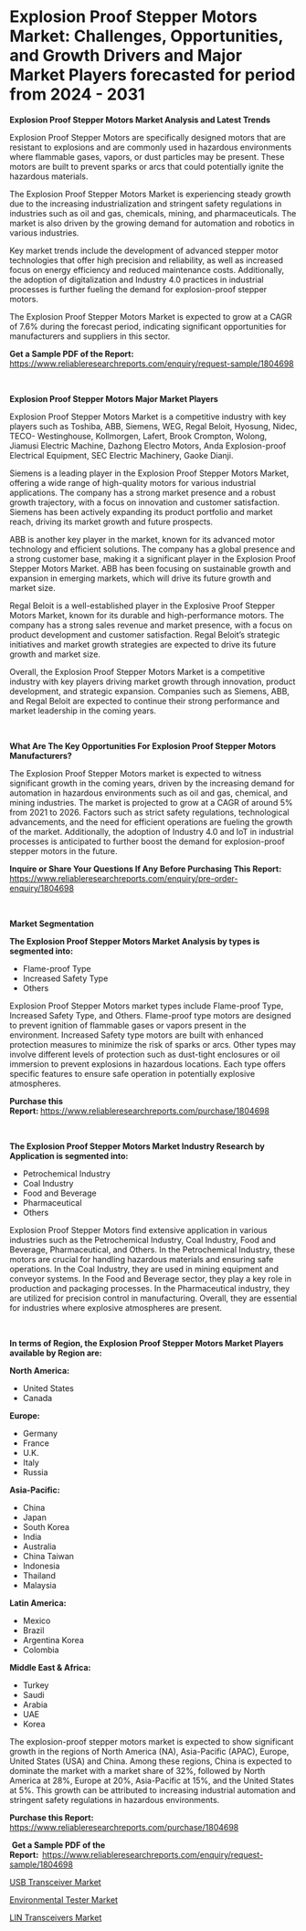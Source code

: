<p><h1>Explosion Proof Stepper Motors Market: Challenges, Opportunities, and Growth Drivers and Major Market Players forecasted for period from 2024 - 2031</h1></p><p><strong>Explosion Proof Stepper Motors Market Analysis and Latest Trends</strong></p>
<p><p>Explosion Proof Stepper Motors are specifically designed motors that are resistant to explosions and are commonly used in hazardous environments where flammable gases, vapors, or dust particles may be present. These motors are built to prevent sparks or arcs that could potentially ignite the hazardous materials.</p><p>The Explosion Proof Stepper Motors Market is experiencing steady growth due to the increasing industrialization and stringent safety regulations in industries such as oil and gas, chemicals, mining, and pharmaceuticals. The market is also driven by the growing demand for automation and robotics in various industries.</p><p>Key market trends include the development of advanced stepper motor technologies that offer high precision and reliability, as well as increased focus on energy efficiency and reduced maintenance costs. Additionally, the adoption of digitalization and Industry 4.0 practices in industrial processes is further fueling the demand for explosion-proof stepper motors.</p><p>The Explosion Proof Stepper Motors Market is expected to grow at a CAGR of 7.6% during the forecast period, indicating significant opportunities for manufacturers and suppliers in this sector.</p></p>
<p><strong>Get a Sample PDF of the Report:&nbsp;</strong> <a href="https://www.reliableresearchreports.com/enquiry/request-sample/1804698">https://www.reliableresearchreports.com/enquiry/request-sample/1804698</a></p>
<p>&nbsp;</p>
<p><strong>Explosion Proof Stepper Motors Major Market Players</strong></p>
<p><p>Explosion Proof Stepper Motors Market is a competitive industry with key players such as Toshiba, ABB, Siemens, WEG, Regal Beloit, Hyosung, Nidec, TECO- Westinghouse, Kollmorgen, Lafert, Brook Crompton, Wolong, Jiamusi Electric Machine, Dazhong Electro Motors, Anda Explosion-proof Electrical Equipment, SEC Electric Machinery, Gaoke Dianji.</p><p>Siemens is a leading player in the Explosion Proof Stepper Motors Market, offering a wide range of high-quality motors for various industrial applications. The company has a strong market presence and a robust growth trajectory, with a focus on innovation and customer satisfaction. Siemens has been actively expanding its product portfolio and market reach, driving its market growth and future prospects.</p><p>ABB is another key player in the market, known for its advanced motor technology and efficient solutions. The company has a global presence and a strong customer base, making it a significant player in the Explosion Proof Stepper Motors Market. ABB has been focusing on sustainable growth and expansion in emerging markets, which will drive its future growth and market size.</p><p>Regal Beloit is a well-established player in the Explosive Proof Stepper Motors Market, known for its durable and high-performance motors. The company has a strong sales revenue and market presence, with a focus on product development and customer satisfaction. Regal Beloit’s strategic initiatives and market growth strategies are expected to drive its future growth and market size.</p><p>Overall, the Explosion Proof Stepper Motors Market is a competitive industry with key players driving market growth through innovation, product development, and strategic expansion. Companies such as Siemens, ABB, and Regal Beloit are expected to continue their strong performance and market leadership in the coming years.</p></p>
<p>&nbsp;</p>
<p><strong>What Are The Key Opportunities For Explosion Proof Stepper Motors Manufacturers?</strong></p>
<p><p>The Explosion Proof Stepper Motors market is expected to witness significant growth in the coming years, driven by the increasing demand for automation in hazardous environments such as oil and gas, chemical, and mining industries. The market is projected to grow at a CAGR of around 5% from 2021 to 2026. Factors such as strict safety regulations, technological advancements, and the need for efficient operations are fueling the growth of the market. Additionally, the adoption of Industry 4.0 and IoT in industrial processes is anticipated to further boost the demand for explosion-proof stepper motors in the future.</p></p>
<p><strong>Inquire or Share Your Questions If Any Before Purchasing This Report:</strong> <a href="https://www.reliableresearchreports.com/enquiry/pre-order-enquiry/1804698">https://www.reliableresearchreports.com/enquiry/pre-order-enquiry/1804698</a></p>
<p>&nbsp;</p>
<p><strong>Market Segmentation</strong></p>
<p><strong>The Explosion Proof Stepper Motors Market Analysis by types is segmented into:</strong></p>
<p><ul><li>Flame-proof Type</li><li>Increased Safety Type</li><li>Others</li></ul></p>
<p><p>Explosion Proof Stepper Motors market types include Flame-proof Type, Increased Safety Type, and Others. Flame-proof type motors are designed to prevent ignition of flammable gases or vapors present in the environment. Increased Safety type motors are built with enhanced protection measures to minimize the risk of sparks or arcs. Other types may involve different levels of protection such as dust-tight enclosures or oil immersion to prevent explosions in hazardous locations. Each type offers specific features to ensure safe operation in potentially explosive atmospheres.</p></p>
<p><strong>Purchase this Report:&nbsp;</strong><a href="https://www.reliableresearchreports.com/purchase/1804698">https://www.reliableresearchreports.com/purchase/1804698</a></p>
<p>&nbsp;</p>
<p><strong>The Explosion Proof Stepper Motors Market Industry Research by Application is segmented into:</strong></p>
<p><ul><li>Petrochemical Industry</li><li>Coal Industry</li><li>Food and Beverage</li><li>Pharmaceutical</li><li>Others</li></ul></p>
<p><p>Explosion Proof Stepper Motors find extensive application in various industries such as the Petrochemical Industry, Coal Industry, Food and Beverage, Pharmaceutical, and Others. In the Petrochemical Industry, these motors are crucial for handling hazardous materials and ensuring safe operations. In the Coal Industry, they are used in mining equipment and conveyor systems. In the Food and Beverage sector, they play a key role in production and packaging processes. In the Pharmaceutical industry, they are utilized for precision control in manufacturing. Overall, they are essential for industries where explosive atmospheres are present.</p></p>
<p>&nbsp;</p>
<p><strong>In terms of Region, the Explosion Proof Stepper Motors Market Players available by Region are:</strong></p>
<p>
    <p> <strong> North America: </strong>
        <ul>
            <li>United States</li>
            <li>Canada</li>
        </ul>
        </p> 
    <p> <strong> Europe: </strong>
        <ul>
            <li>Germany</li>
            <li>France</li>
            <li>U.K.</li>
            <li>Italy</li>
            <li>Russia</li>
        </ul>
        </p> 
    <p> <strong> Asia-Pacific: </strong>
        <ul>
            <li>China</li>
            <li>Japan</li>
            <li>South Korea</li>
            <li>India</li>
            <li>Australia</li>
            <li>China Taiwan</li>
            <li>Indonesia</li>
            <li>Thailand</li>
            <li>Malaysia</li>
        </ul>
        </p> 
    <p> <strong> Latin America: </strong>
        <ul>
            <li>Mexico</li>
            <li>Brazil</li>
            <li>Argentina Korea</li>
            <li>Colombia</li>
        </ul>
        </p> 
    <p> <strong> Middle East & Africa: </strong>
        <ul>
            <li>Turkey</li>
            <li>Saudi</li>
            <li>Arabia</li>
            <li>UAE</li>
            <li>Korea</li>
        </ul>
    </p>
    </p>
<p><p>The explosion-proof stepper motors market is expected to show significant growth in the regions of North America (NA), Asia-Pacific (APAC), Europe, United States (USA) and China. Among these regions, China is expected to dominate the market with a market share of 32%, followed by North America at 28%, Europe at 20%, Asia-Pacific at 15%, and the United States at 5%. This growth can be attributed to increasing industrial automation and stringent safety regulations in hazardous environments.</p></p>
<p><strong>Purchase this Report: </strong><a href="https://www.reliableresearchreports.com/purchase/1804698">https://www.reliableresearchreports.com/purchase/1804698</a></p>
<p>&nbsp;<strong>Get a Sample PDF of the Report:&nbsp;&nbsp;</strong><a href="https://www.reliableresearchreports.com/enquiry/request-sample/1804698">https://www.reliableresearchreports.com/enquiry/request-sample/1804698</a></p>
<p><strong></strong></p>
<p><p><a href="https://github.com/bmorecock/Market-Research-Report-List-2/blob/main/usb-transceiver-market.md">USB Transceiver Market</a></p><p><a href="https://github.com/jsmusil/Market-Research-Report-List-2/blob/main/environmental-tester-market.md">Environmental Tester Market</a></p><p><a href="https://github.com/Krish2023na/Market-Research-Report-List-3/blob/main/lin-transceivers-market.md">LIN Transceivers Market</a></p></p>